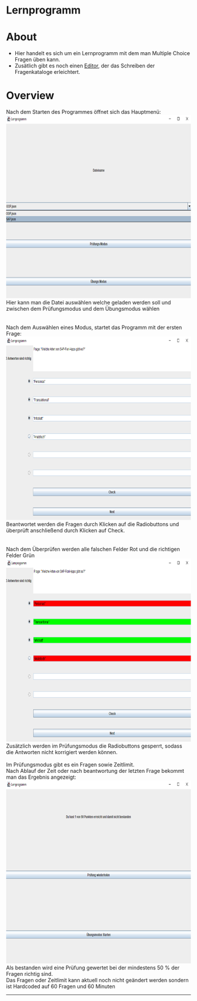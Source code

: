 # Lernprogramm  

# About  
- Hier handelt es sich um ein Lernprogramm mit dem man Multiple Choice Fragen üben kann.  
- Zusätlich gibt es noch einen [Editor](https://github.com/leruffy/JsonEditor), der das Schreiben der Fragenkataloge erleichtert.

# Overview  
Nach dem Starten des Programmes öffnet sich das Hauptmenü:  
<img src="assets/mainMenu.png"  width="auto" height="500"  alt="mainMenu"/>  
Hier kann man die Datei auswählen welche geladen werden soll und zwischen dem Prüfungsmodus und
dem Übungsmodus wählen  
<br>  
Nach dem Auswählen eines Modus, startet das Programm mit der ersten Frage:  
<img src="assets/answersUnchecked.png"  width="auto" height="500"  alt="uncheckedAnswers"/>  
Beantwortet werden die Fragen durch Klicken auf die Radiobuttons und überprüft anschließend
durch Klicken auf Check.  
<br>  
Nach dem Überprüfen werden alle falschen Felder Rot und die richtigen Felder Grün   
<img src="assets/answersChecked.png"  width="auto" height="500"  alt="checkedAnswers"/>  
Zusätzlich werden im Prüfungsmodus die Radiobuttons gesperrt, sodass die Antworten nicht korrigiert werden können.
<br>  
Im Prüfungsmodus gibt es ein Fragen sowie Zeitlimit.  
Nach Ablauf der Zeit oder nach beantwortung der letzten Frage bekommt man das Ergebnis angezeigt:  
<img src="assets/endScreen.png"  width="auto" height="500"  alt="mainMenu"/>  
Als bestanden wird eine Prüfung gewertet bei der mindestens 50 % der Fragen richtig sind.  
Das Fragen oder Zeitlimit kann aktuell noch nicht geändert werden sondern ist Hardcoded auf 60 Fragen
und 60 Minuten

---
